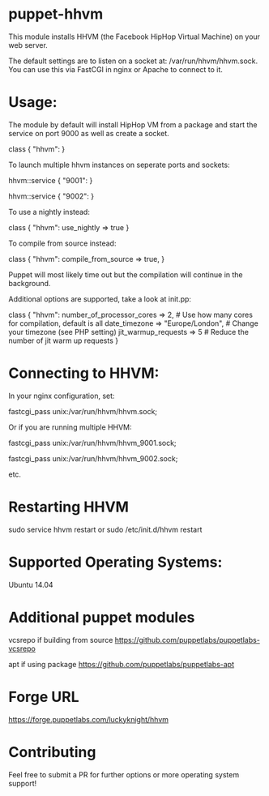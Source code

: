 puppet-hhvm
===========

This module installs HHVM (the Facebook HipHop Virtual Machine) on your web server.

The default settings are to listen on a socket at: /var/run/hhvm/hhvm.sock. You can use this via FastCGI in nginx or Apache to connect to it.

Usage:
======

The module by default will install HipHop VM from a package and start the service on port 9000 as well as create a socket.

class { "hhvm": }

To launch multiple hhvm instances on seperate ports and sockets:

hhvm::service { "9001": }

hhvm::service { "9002": }

To use a nightly instead:

class { "hhvm": 
	use_nightly => true
}

To compile from source instead:

class { "hhvm": 
	compile_from_source => true,
}

Puppet will most likely time out but the compilation will continue in the background.

Additional options are supported, take a look at init.pp:

class { "hhvm": 
	number_of_processor_cores => 2, # Use how many cores for compilation, default is all
	date_timezone => "Europe/London", # Change your timezone (see PHP setting)
	jit_warmup_requests => 5 # Reduce the number of jit warm up requests
}

Connecting to HHVM:
===================

In your nginx configuration, set:

fastcgi_pass   unix:/var/run/hhvm/hhvm.sock;

Or if you are running multiple HHVM:

fastcgi_pass   unix:/var/run/hhvm/hhvm_9001.sock;

fastcgi_pass   unix:/var/run/hhvm/hhvm_9002.sock;

etc.

Restarting HHVM
===============

sudo service hhvm restart or sudo /etc/init.d/hhvm restart

Supported Operating Systems:
============================

Ubuntu 14.04

Additional puppet modules
=========================

vcsrepo if building from source
https://github.com/puppetlabs/puppetlabs-vcsrepo

apt if using package
https://github.com/puppetlabs/puppetlabs-apt

Forge URL
=========

https://forge.puppetlabs.com/luckyknight/hhvm

Contributing
============

Feel free to submit a PR for further options or more operating system support!
